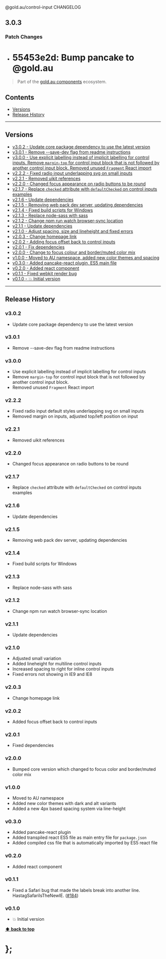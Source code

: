 @gold.au/control-input CHANGELOG

## 3.0.3

### Patch Changes

- # 55453e2d: Bump pancake to @gold.au

> Part of the [gold.au components](https://github.com/designsystemau/gold-design-system/) ecosystem.

## Contents

- [Versions](#install)
- [Release History](#release-history)

---

## Versions

- [v3.0.2 - Update core package dependency to use the latest version](#v302)
- [v3.0.1 - Remove --save-dev flag from readme instructions](#v301)
- [v3.0.0 - Use explicit labelling instead of implicit labelling for control inputs. Remove `margin-top` for control input block that is not followed by another control input block. Removed unused `Fragment` React import](#v300)
- [v2.2.2 - Fixed radio input underlapping svg on small inputs](#v222)
- [v2.2.1 - Removed uikit references](#v221)
- [v2.2.0 - Changed focus appearance on radio buttons to be round](#v220)
- [v2.1.7 - Replace `checked` attribute with `defaultChecked` on control inputs examples](#v217)
- [v2.1.6 - Update dependencies](#v216)
- [v2.1.5 - Removing web pack dev server, updating dependencies](#v215)
- [v2.1.4 - Fixed build scripts for Windows](#v214)
- [v2.1.3 - Replace node-sass with sass](#v213)
- [v2.1.2 - Change npm run watch browser-sync location](#v212)
- [v2.1.1 - Update dependencies](#v211)
- [v2.1.0 - Adjust spacing, size and lineheight and fixed errors](#v210)
- [v2.0.3 - Change homepage link](#v203)
- [v2.0.2 - Adding focus offset back to control inputs](#v202)
- [v2.0.1 - Fix dependencies](#v201)
- [v2.0.0 - Change to focus colour and border/muted color mix](#v200)
- [v1.0.0 - Moved to AU namespace, added new color themes and spacing](#v100)
- [v0.3.0 - Added pancake-react plugin, ES5 main file](#v030)
- [v0.2.0 - Added react component](#v020)
- [v0.1.1 - Fixed webkit render bug](#v011)
- [v0.1.0 - 💥 Initial version](#v010)

---

## Release History

### v3.0.2

- Update core package dependency to use the latest version

### v3.0.1

- Remove --save-dev flag from readme instructions

### v3.0.0

- Use explicit labelling instead of implicit labelling for control inputs
- Remove `margin-top` for control input block that is not followed by another control input block.
- Removed unused `Fragment` React import

### v2.2.2

- Fixed radio input default styles underlapping svg on small inputs
- Removed margin on inputs, adjusted top/left position on input

### v2.2.1

- Removed uikit references

### v2.2.0

- Changed focus appearance on radio buttons to be round

### v2.1.7

- Replace `checked` attribute with `defaultChecked` on control inputs examples

### v2.1.6

- Update dependencies

### v2.1.5

- Removing web pack dev server, updating dependencies

### v2.1.4

- Fixed build scripts for Windows

### v2.1.3

- Replace node-sass with sass

### v2.1.2

- Change npm run watch browser-sync location

### v2.1.1

- Update dependencies

### v2.1.0

- Adjusted small variation
- Added lineheight for multiline control inputs
- Increased spacing to right for inline control inputs
- Fixed errors not showing in IE9 and IE8

### v2.0.3

- Change homepage link

### v2.0.2

- Added focus offset back to control inputs

### v2.0.1

- Fixed dependencies

### v2.0.0

- Bumped core version which changed to focus color and border/muted color mix

### v1.0.0

- Moved to AU namespace
- Added new color themes with dark and alt variants
- Added a new 4px based spacing system via line-height

### v0.3.0

- Added pancake-react plugin
- Added transpiled react ES5 file as main entry file for `package.json`
- Added compiled css file that is automatically imported by ES5 react file

### v0.2.0

- Added react component

### v0.1.1

- Fixed a Safari bug that made the labels break into another line. HastagSafariIsTheNewIE. ([#184](https://github.com/designsystemau/gold-design-system/issues/184))

### v0.1.0

- 💥 Initial version

**[⬆ back to top](#contents)**

# };
